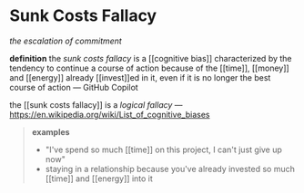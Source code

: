 # Sunk Costs Fallacy

_the escalation of commitment_

**definition** the _sunk costs fallacy_ is a [[cognitive bias]] characterized by the tendency to continue a course of action because of the [[time]], [[money]] and [[energy]] already [[invest]]ed in it, even if it is no longer the best course of action &mdash; GitHub Copilot

the [[sunk costs fallacy]] is a _logical fallacy_ &mdash; <https://en.wikipedia.org/wiki/List_of_cognitive_biases>

> **examples**
>
> - "I've spend so much [[time]] on this project, I can't just give up now"
> - staying in a relationship because you've already invested so much [[time]] and [[energy]] into it
